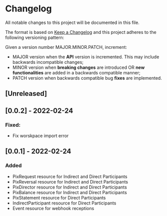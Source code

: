 # Changelog

All notable changes to this project will be documented in this file.

The format is based on [Keep a Changelog](https://keepachangelog.com/en/1.0.0/)
and this project adheres to the following versioning pattern:

Given a version number MAJOR.MINOR.PATCH, increment:

- MAJOR version when the **API** version is incremented. This may include backwards incompatible changes;
- MINOR version when **breaking changes** are introduced OR **new functionalities** are added in a backwards compatible manner;
- PATCH version when backwards compatible bug **fixes** are implemented.


## [Unreleased]

## [0.0.2] - 2022-02-24
### Fixed:
- Fix worskpace import error

## [0.0.1] - 2022-02-24
### Added
- PixRequest resource for Indirect and Direct Participants
- PixReversal resource for Indirect and Direct Participants
- PixDirector resource for Indirect and Direct Participants
- PixBalance resource for Indirect and Direct Participants
- PixStatement resource for Direct Participants
- IndirectParticipant resource for Direct Participants
- Event resource for webhook receptions
